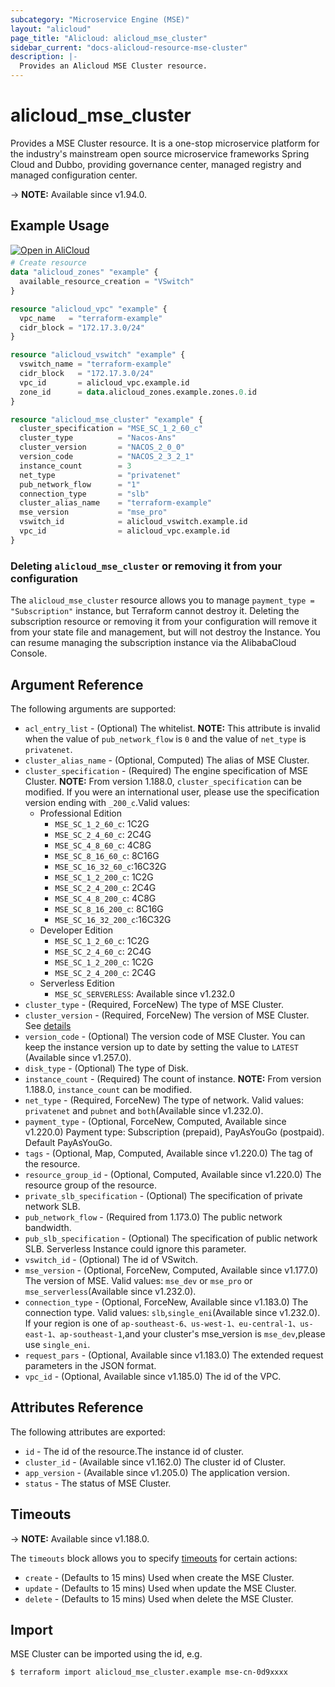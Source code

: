 ```yaml
---
subcategory: "Microservice Engine (MSE)"
layout: "alicloud"
page_title: "Alicloud: alicloud_mse_cluster"
sidebar_current: "docs-alicloud-resource-mse-cluster"
description: |-
  Provides an Alicloud MSE Cluster resource.
---
```


# alicloud_mse_cluster

Provides a MSE Cluster resource. It is a one-stop microservice platform for the industry's mainstream open source microservice frameworks Spring Cloud and Dubbo, providing governance center, managed registry and managed configuration center.

-> **NOTE:** Available since v1.94.0.

## Example Usage

<div style="display: block;margin-bottom: 40px;"><div class="oics-button" style="float: right;position: absolute;margin-bottom: 10px;">
  <a href="https://api.aliyun.com/terraform?resource=alicloud_mse_cluster&exampleId=5d68da6c-7d9a-38e1-a002-d2e37218505fa3c72b8a&activeTab=example&spm=docs.r.mse_cluster.0.5d68da6c7d&intl_lang=EN_US" target="_blank">
    <img alt="Open in AliCloud" src="https://img.alicdn.com/imgextra/i1/O1CN01hjjqXv1uYUlY56FyX_!!6000000006049-55-tps-254-36.svg" style="max-height: 44px; max-width: 100%;">
  </a>
</div></div>

```terraform
# Create resource
data "alicloud_zones" "example" {
  available_resource_creation = "VSwitch"
}

resource "alicloud_vpc" "example" {
  vpc_name   = "terraform-example"
  cidr_block = "172.17.3.0/24"
}

resource "alicloud_vswitch" "example" {
  vswitch_name = "terraform-example"
  cidr_block   = "172.17.3.0/24"
  vpc_id       = alicloud_vpc.example.id
  zone_id      = data.alicloud_zones.example.zones.0.id
}

resource "alicloud_mse_cluster" "example" {
  cluster_specification = "MSE_SC_1_2_60_c"
  cluster_type          = "Nacos-Ans"
  cluster_version       = "NACOS_2_0_0"
  version_code          = "NACOS_2_3_2_1"
  instance_count        = 3
  net_type              = "privatenet"
  pub_network_flow      = "1"
  connection_type       = "slb"
  cluster_alias_name    = "terraform-example"
  mse_version           = "mse_pro"
  vswitch_id            = alicloud_vswitch.example.id
  vpc_id                = alicloud_vpc.example.id
}
```

### Deleting `alicloud_mse_cluster` or removing it from your configuration

The `alicloud_mse_cluster` resource allows you to manage  `payment_type = "Subscription"`  instance, but Terraform cannot destroy it.
Deleting the subscription resource or removing it from your configuration will remove it from your state file and management, but will not destroy the Instance.
You can resume managing the subscription instance via the AlibabaCloud Console.


## Argument Reference

The following arguments are supported:

* `acl_entry_list` - (Optional) The whitelist. **NOTE:** This attribute is invalid when the value of `pub_network_flow` is `0` and the value of `net_type` is `privatenet`.
* `cluster_alias_name` - (Optional, Computed) The alias of MSE Cluster.
* `cluster_specification` - (Required) The engine specification of MSE Cluster. **NOTE:** From version 1.188.0, `cluster_specification` can be modified. If you were an international user, please use the specification version ending with `_200_c`.Valid values:
  - Professional Edition
    - `MSE_SC_1_2_60_c`: 1C2G
    - `MSE_SC_2_4_60_c`: 2C4G
    - `MSE_SC_4_8_60_c`: 4C8G
    - `MSE_SC_8_16_60_c`: 8C16G
    - `MSE_SC_16_32_60_c`:16C32G
    - `MSE_SC_1_2_200_c`: 1C2G
    - `MSE_SC_2_4_200_c`: 2C4G
    - `MSE_SC_4_8_200_c`: 4C8G
    - `MSE_SC_8_16_200_c`: 8C16G
    - `MSE_SC_16_32_200_c`:16C32G
  - Developer Edition
    - `MSE_SC_1_2_60_c`: 1C2G
    - `MSE_SC_2_4_60_c`: 2C4G
    - `MSE_SC_1_2_200_c`: 1C2G
    - `MSE_SC_2_4_200_c`: 2C4G
  - Serverless Edition
    - `MSE_SC_SERVERLESS`: Available since v1.232.0
* `cluster_type` - (Required, ForceNew) The type of MSE Cluster.
* `cluster_version` - (Required, ForceNew) The version of MSE Cluster. See [details](https://www.alibabacloud.com/help/en/mse/developer-reference/api-mse-2019-05-31-createcluster)
* `version_code` - (Optional) The version code of MSE Cluster. You can keep the instance version up to date by setting the value to `LATEST` (Available since v1.257.0).
* `disk_type` - (Optional) The type of Disk.
* `instance_count` - (Required) The count of instance. **NOTE:** From version 1.188.0, `instance_count` can be modified.
* `net_type` - (Required, ForceNew) The type of network. Valid values: `privatenet` and `pubnet` and `both`(Available since v1.232.0).
* `payment_type` - (Optional, ForceNew, Computed, Available since v1.220.0) Payment type: Subscription (prepaid), PayAsYouGo (postpaid). Default PayAsYouGo.
* `tags` - (Optional, Map, Computed, Available since v1.220.0) The tag of the resource.
* `resource_group_id` - (Optional, Computed, Available since v1.220.0) The resource group of the resource.
* `private_slb_specification` - (Optional) The specification of private network SLB.
* `pub_network_flow` - (Required from 1.173.0) The public network bandwidth.
* `pub_slb_specification` - (Optional) The specification of public network SLB. Serverless Instance could ignore this parameter.
* `vswitch_id` - (Optional) The id of VSwitch.
* `mse_version` - (Optional, ForceNew, Computed, Available since v1.177.0) The version of MSE. Valid values: `mse_dev` or `mse_pro` or `mse_serverless`(Available since v1.232.0).
* `connection_type` - (Optional, ForceNew, Available since v1.183.0) The connection type. Valid values: `slb`,`single_eni`(Available since v1.232.0). If your region is one of `ap-southeast-6、us-west-1、eu-central-1、us-east-1、ap-southeast-1`,and your cluster's mse_version is `mse_dev`,please use `single_eni`.
* `request_pars` - (Optional, Available since v1.183.0) The extended request parameters in the JSON format.
* `vpc_id` - (Optional, Available since v1.185.0) The id of the VPC.

## Attributes Reference

The following attributes are exported:

* `id` - The id of the resource.The instance id of cluster.
* `cluster_id` - (Available since v1.162.0) The cluster id of Cluster.
* `app_version` - (Available since v1.205.0) The application version.
* `status` - The status of MSE Cluster.

## Timeouts

-> **NOTE:** Available since v1.188.0.

The `timeouts` block allows you to specify [timeouts](https://developer.hashicorp.com/terraform/language/resources/syntax#operation-timeouts) for certain actions:

* `create` - (Defaults to 15 mins) Used when create the MSE Cluster.
* `update` - (Defaults to 15 mins) Used when update the MSE Cluster.
* `delete` - (Defaults to 15 mins) Used when delete the MSE Cluster.

## Import

MSE Cluster can be imported using the id, e.g.

```shell
$ terraform import alicloud_mse_cluster.example mse-cn-0d9xxxx
```
